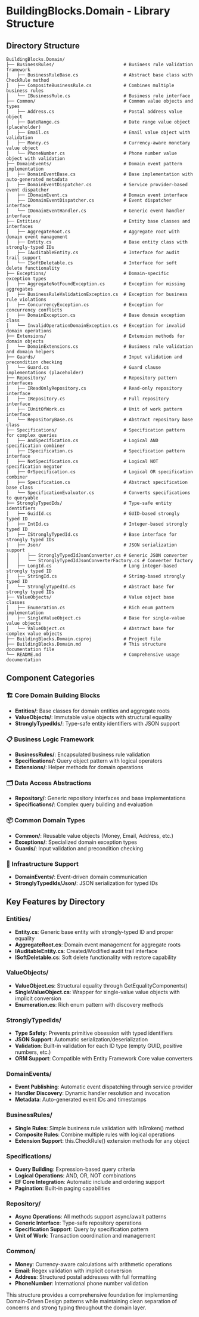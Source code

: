 # BuildingBlocks.Domain - Library Structure

## Directory Structure

```
BuildingBlocks.Domain/
├── BusinessRules/                          # Business rule validation framework
│   ├── BusinessRuleBase.cs                 # Abstract base class with CheckRule method
│   ├── CompositeBusinessRule.cs            # Combines multiple business rules
│   └── IBusinessRule.cs                    # Business rule interface
├── Common/                                 # Common value objects and types
│   ├── Address.cs                          # Postal address value object
│   ├── DateRange.cs                        # Date range value object (placeholder)
│   ├── Email.cs                            # Email value object with validation
│   ├── Money.cs                            # Currency-aware monetary value object
│   └── PhoneNumber.cs                      # Phone number value object with validation
├── DomainEvents/                           # Domain event pattern implementation
│   ├── DomainEventBase.cs                  # Base implementation with auto-generated metadata
│   ├── DomainEventDispatcher.cs            # Service provider-based event dispatcher
│   ├── IDomainEvent.cs                     # Domain event interface
│   ├── IDomainEventDispatcher.cs           # Event dispatcher interface
│   └── IDomainEventHandler.cs              # Generic event handler interface
├── Entities/                               # Entity base classes and interfaces
│   ├── AggregateRoot.cs                    # Aggregate root with domain event management
│   ├── Entity.cs                           # Base entity class with strongly-typed IDs
│   ├── IAuditableEntity.cs                 # Interface for audit trail support
│   └── ISoftDeletable.cs                   # Interface for soft delete functionality
├── Exceptions/                             # Domain-specific exception types
│   ├── AggregateNotFoundException.cs       # Exception for missing aggregates
│   ├── BusinessRuleValidationException.cs  # Exception for business rule violations
│   ├── ConcurrencyException.cs             # Exception for concurrency conflicts
│   ├── DomainException.cs                  # Base domain exception class
│   └── InvalidOperationDomainException.cs  # Exception for invalid domain operations
├── Extensions/                             # Extension methods for domain objects
│   └── DomainExtensions.cs                 # Business rule validation and domain helpers
├── Guards/                                 # Input validation and precondition checking
│   └── Guard.cs                            # Guard clause implementations (placeholder)
├── Repository/                             # Repository pattern interfaces
│   ├── IReadOnlyRepository.cs              # Read-only repository interface
│   ├── IRepository.cs                      # Full repository interface
│   ├── IUnitOfWork.cs                      # Unit of work pattern interface
│   └── RepositoryBase.cs                   # Abstract repository base class
├── Specifications/                         # Specification pattern for complex queries
│   ├── AndSpecification.cs                 # Logical AND specification combiner
│   ├── ISpecification.cs                   # Specification pattern interface
│   ├── NotSpecification.cs                 # Logical NOT specification negator
│   ├── OrSpecification.cs                  # Logical OR specification combiner
│   ├── Specification.cs                    # Abstract specification base class
│   └── SpecificationEvaluator.cs           # Converts specifications to queryable
├── StronglyTypedIds/                       # Type-safe entity identifiers
│   ├── GuidId.cs                           # GUID-based strongly typed ID
│   ├── IntId.cs                            # Integer-based strongly typed ID
│   ├── IStronglyTypedId.cs                 # Base interface for strongly typed IDs
│   ├── Json/                               # JSON serialization support
│   │   ├── StronglyTypedIdJsonConverter.cs # Generic JSON converter
│   │   └── StronglyTypedIdJsonConverterFactory.cs # Converter factory
│   ├── LongId.cs                           # Long integer-based strongly typed ID
│   ├── StringId.cs                         # String-based strongly typed ID
│   └── StronglyTypedId.cs                  # Abstract base for strongly typed IDs
├── ValueObjects/                           # Value object base classes
│   ├── Enumeration.cs                      # Rich enum pattern implementation
│   ├── SingleValueObject.cs                # Base for single-value value objects
│   └── ValueObject.cs                      # Abstract base for complex value objects
├── BuildingBlocks.Domain.csproj            # Project file
├── BuildingBlocks.Domain.md                # This structure documentation file
└── README.md                               # Comprehensive usage documentation
```

## Component Categories

### 🏗️ Core Domain Building Blocks
- **Entities/**: Base classes for domain entities and aggregate roots
- **ValueObjects/**: Immutable value objects with structural equality
- **StronglyTypedIds/**: Type-safe entity identifiers with JSON support

### 📋 Business Logic Framework  
- **BusinessRules/**: Encapsulated business rule validation
- **Specifications/**: Query object pattern with logical operators
- **Extensions/**: Helper methods for domain operations

### 🗂️ Data Access Abstractions
- **Repository/**: Generic repository interfaces and base implementations
- **Specifications/**: Complex query building and evaluation

### 📦 Common Domain Types
- **Common/**: Reusable value objects (Money, Email, Address, etc.)
- **Exceptions/**: Specialized domain exception types
- **Guards/**: Input validation and precondition checking

### 🔧 Infrastructure Support
- **DomainEvents/**: Event-driven domain communication
- **StronglyTypedIds/Json/**: JSON serialization for typed IDs

## Key Features by Directory

### Entities/
- **Entity.cs**: Generic base entity with strongly-typed ID and proper equality
- **AggregateRoot.cs**: Domain event management for aggregate roots  
- **IAuditableEntity.cs**: Created/Modified audit trail interface
- **ISoftDeletable.cs**: Soft delete functionality with restore capability

### ValueObjects/
- **ValueObject.cs**: Structural equality through GetEqualityComponents()
- **SingleValueObject.cs**: Wrapper for single-value value objects with implicit conversion
- **Enumeration.cs**: Rich enum pattern with discovery methods

### StronglyTypedIds/
- **Type Safety**: Prevents primitive obsession with typed identifiers
- **JSON Support**: Automatic serialization/deserialization
- **Validation**: Built-in validation for each ID type (empty GUID, positive numbers, etc.)
- **ORM Support**: Compatible with Entity Framework Core value converters

### DomainEvents/
- **Event Publishing**: Automatic event dispatching through service provider
- **Handler Discovery**: Dynamic handler resolution and invocation
- **Metadata**: Auto-generated event IDs and timestamps

### BusinessRules/
- **Single Rules**: Simple business rule validation with IsBroken() method
- **Composite Rules**: Combine multiple rules with logical operations
- **Extension Support**: this.CheckRule() extension methods for any object

### Specifications/
- **Query Building**: Expression-based query criteria
- **Logical Operations**: AND, OR, NOT combinations
- **EF Core Integration**: Automatic include and ordering support
- **Pagination**: Built-in paging capabilities

### Repository/
- **Async Operations**: All methods support async/await patterns
- **Generic Interface**: Type-safe repository operations
- **Specification Support**: Query by specification pattern
- **Unit of Work**: Transaction coordination and management

### Common/
- **Money**: Currency-aware calculations with arithmetic operations
- **Email**: Regex validation with implicit conversion
- **Address**: Structured postal addresses with full formatting
- **PhoneNumber**: International phone number validation

This structure provides a comprehensive foundation for implementing Domain-Driven Design patterns while maintaining clean separation of concerns and strong typing throughout the domain layer.